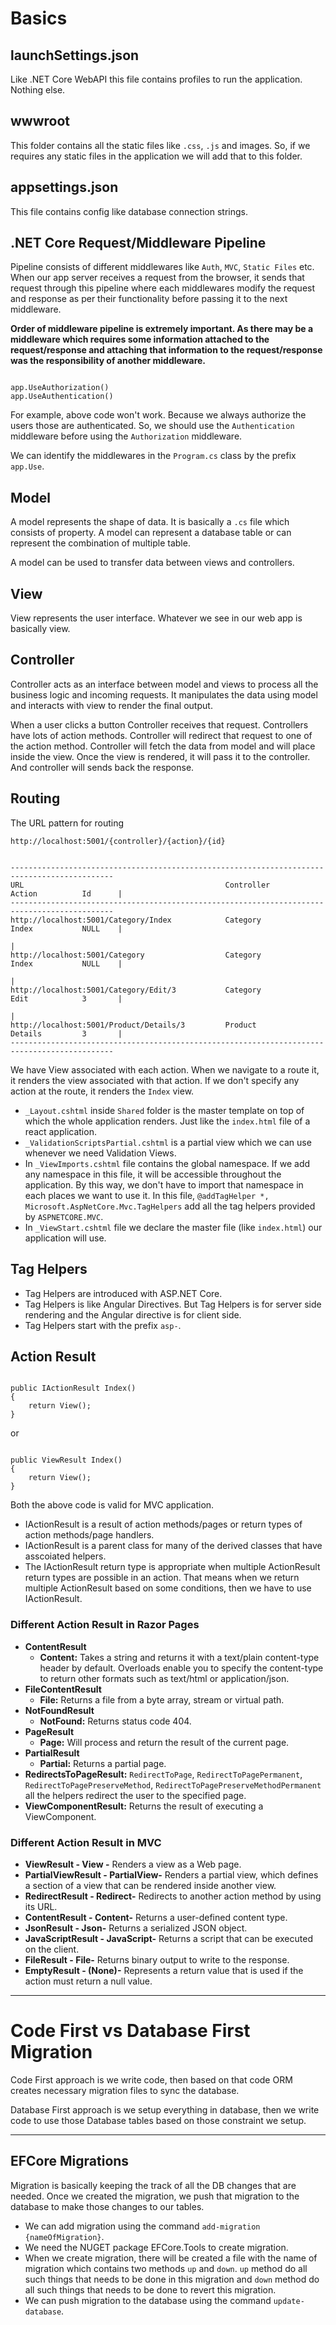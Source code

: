 # Basics

## launchSettings.json

Like .NET Core WebAPI this file contains profiles to run the application. Nothing else.

## wwwroot

This folder contains all the static files like `.css`, `.js` and images. So, if we requires any static files in the application we will add that to this folder.

## appsettings.json

This file contains config like database connection strings.

## .NET Core Request/Middleware Pipeline

Pipeline consists of different middlewares like `Auth`, `MVC`, `Static Files` etc. When our app server receives a request from the browser, it sends that request through this pipeline where each middlewares modify the request and response as per their functionality before passing it to the next middleware.

**Order of middleware pipeline is extremely important. As there may be a middleware which requires some information attached to the request/response and attaching that information to the request/response was the responsibility of another middleware.**

```

app.UseAuthorization()
app.UseAuthentication()

```

For example, above code won't work. Because we always authorize the users those are authenticated. So, we should use the `Authentication` middleware before using the `Authorization` middleware.

We can identify the middlewares in the `Program.cs` class by the prefix `app.Use`.

## Model

A model represents the shape of data. It is basically a `.cs` file which consists of property. A model can represent a database table or can represent the combination of multiple table.

A model can be used to transfer data between views and controllers.

## View

View represents the user interface. Whatever we see in our web app is basically view. 
## Controller

Controller acts as an interface between model and views to process all the business logic and incoming requests. It manipulates the data using model and interacts with view to render the final output.

When a user clicks a button Controller receives that request. Controllers have lots of action methods. Controller will redirect that request to one of the action method. Controller will fetch the data from model and will place inside the view. Once the view is rendered, it will pass it to the controller. And controller will sends back the response.

## Routing

The URL pattern for routing

`http://localhost:5001/{controller}/{action}/{id}`

```

---------------------------------------------------------------------------------------------
URL												Controller			Action			Id		|
---------------------------------------------------------------------------------------------
http://localhost:5001/Category/Index			Category			Index			NULL	|
																							|
http://localhost:5001/Category					Category			Index			NULL	|
																							|
http://localhost:5001/Category/Edit/3			Category			Edit			3		|
																							|
http://localhost:5001/Product/Details/3			Product				Details			3		|
---------------------------------------------------------------------------------------------

```

We have View associated with each action. When we navigate to a route it, it renders the view associated with that action. If we don't specify any action at the route, it renders the `Index` view.


- `_Layout.cshtml` inside `Shared` folder is the master template on top of which the whole application renders. Just like the `index.html` file of a react application.
- `_ValidationScriptsPartial.cshtml` is a partial view which we can use whenever we need Validation Views.
- In `_ViewImports.cshtml` file contains the global namespace. If we add any namespace in this file, it will be accessible throughout the application. By this way, we don't have to import that namespace in each places we want to use it. In this file, `@addTagHelper *, Microsoft.AspNetCore.Mvc.TagHelpers` add all the tag helpers provided by `ASPNETCORE.MVC`.
- In `_ViewStart.cshtml` file we declare the master file (like `index.html`) our application will use.

## Tag Helpers

- Tag Helpers are introduced with ASP.NET Core.
- Tag Helpers is like Angular Directives. But Tag Helpers is for server side rendering and the Angular directive is for client side.
- Tag Helpers start with the prefix `asp-`.

## Action Result

```

public IActionResult Index()
{
	return View();
}

```

or

```

public ViewResult Index()
{
	return View();
}

```

Both the above code is valid for MVC application.

- IActionResult is a result of action methods/pages or return types of action methods/page handlers.
- IActionResult is a parent class for many of the derived classes that have asscoiated helpers.
- The IActionResult return type is appropriate when multiple ActionResult return types are possible in an action. That means when we return multiple ActionResult based on some conditions, then we have to use IActionResult.


### Different Action Result in Razor Pages

- **ContentResult**
	- **Content:** Takes a string and returns it with a text/plain content-type header by default. Overloads enable you to specify the content-type to return other formats such as text/html or application/json.
- **FileContentResult**
	- **File:** Returns a file from a byte array, stream or virtual path.
- **NotFoundResult**
	- **NotFound:** Returns status code 404.
- **PageResult**
	- **Page:** Will process and return the result of the current page.
- **PartialResult**
	- **Partial:** Returns a partial page.
- **RedirectsToPageResult:** `RedirectToPage`, `RedirectToPagePermanent`, `RedirectToPagePreserveMethod`, `RedirectToPagePreserveMethodPermanent` all the helpers redirect the user to the specified page.
- **ViewComponentResult:** Returns the result of executing a ViewComponent.

### Different Action Result in MVC

- **ViewResult - View -** Renders a view as a Web page.
- **PartialViewResult - PartialView-** Renders a partial view, which defines a section of a view that can be rendered inside another view.
- **RedirectResult - Redirect-** Redirects to another action method by using its URL.
- **ContentResult - Content-** Returns a user-defined content type.
- **JsonResult - Json-** Returns a serialized JSON object.
- **JavaScriptResult - JavaScript-** Returns a script that can be executed on the client.
- **FileResult - File-** Returns binary output to write to the response.
- **EmptyResult - (None)-** Represents a return value that is used if the action must return a null value.

<hr>

# Code First vs Database First Migration

Code First approach is we write code, then based on that code ORM creates necessary migration files to sync the database.

Database First approach is we setup everything in database, then we write code to use those Database tables based on those constraint we setup.

<hr>

## EFCore Migrations

Migration is basically keeping the track of all the DB changes that are needed. Once we created the migration, we push that migration to the database to make those changes to our tables.

- We can add migration using the command `add-migration {nameOfMigration}`.
- We need the NUGET package EFCore.Tools to create migration.
- When we create migration, there will be created a file with the name of migration which contains two methods `up` and `down`. `up` method do all such things that needs to be done in this migration and `down` method do all such things that needs to be done to revert this migration.
- We can push migration to the database using the command `update-database`.